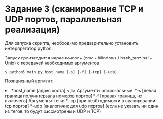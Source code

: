 Задание 3 (сканирование TCP и UDP портов, параллельная реализация)
=====================
Для запуска скрипта, необходимо предварительно установить интерпретатор python.

Запуск производится через консоль (cmd - Windows / bash_terminal - Unix) с передачей необходимых аргументов

    $ python3 main.py host_name [-s] [-f] [-tcp] [-udp]
Позиционный аргмент:
  <li>
  *host_name [адрес хоста]
  <\li>
Аргументы опциональные:
  *-s [левая граница полуинтервала номеров портов]
  *-f [правая граница, не включена]
Аргументы-теги:
  *-tcp [при необходимости в сканировании tcp портов]
  *-udp [аналогично для udp портов]
  (если не указать ни один из тегов, то будут рассмотрены и UDP и TCP)
